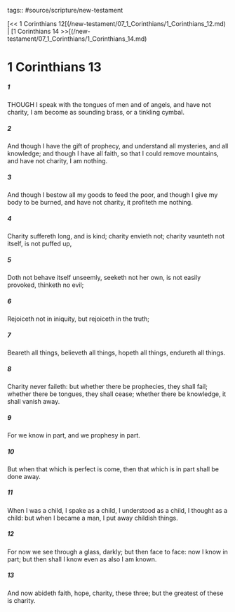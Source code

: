 tags:: #source/scripture/new-testament

[<< 1 Corinthians 12[(/new-testament/07_1_Corinthians/1_Corinthians_12.md) | [1 Corinthians 14 >>[(/new-testament/07_1_Corinthians/1_Corinthians_14.md)

# 1 Corinthians 13

##### 1

THOUGH I speak with the tongues of men and of angels, and have not charity, I am become as sounding brass, or a tinkling cymbal.

##### 2

And though I have the gift of prophecy, and understand all mysteries, and all knowledge; and though I have all faith, so that I could remove mountains, and have not charity, I am nothing.

##### 3

And though I bestow all my goods to feed the poor, and though I give my body to be burned, and have not charity, it profiteth me nothing.

##### 4

Charity suffereth long, and is kind; charity envieth not; charity vaunteth not itself, is not puffed up,

##### 5

Doth not behave itself unseemly, seeketh not her own, is not easily provoked, thinketh no evil;

##### 6

Rejoiceth not in iniquity, but rejoiceth in the truth;

##### 7

Beareth all things, believeth all things, hopeth all things, endureth all things.

##### 8

Charity never faileth: but whether there be prophecies, they shall fail; whether there be tongues, they shall cease; whether there be knowledge, it shall vanish away.

##### 9

For we know in part, and we prophesy in part.

##### 10

But when that which is perfect is come, then that which is in part shall be done away.

##### 11

When I was a child, I spake as a child, I understood as a child, I thought as a child: but when I became a man, I put away childish things.

##### 12

For now we see through a glass, darkly; but then face to face: now I know in part; but then shall I know even as also I am known.

##### 13

And now abideth faith, hope, charity, these three; but the greatest of these is charity.
